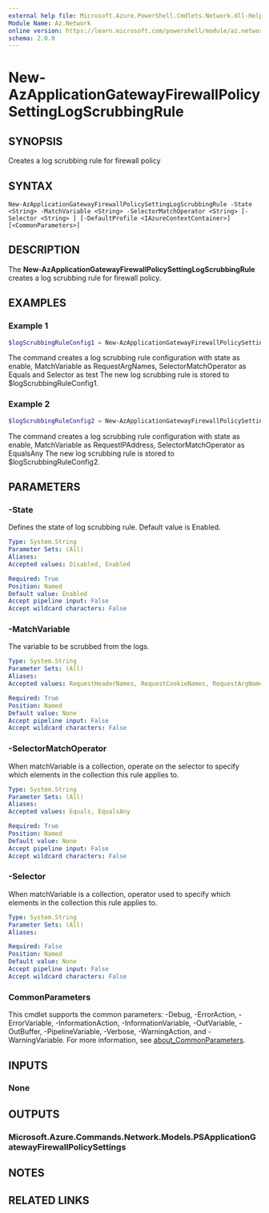 ```yaml
---
external help file: Microsoft.Azure.PowerShell.Cmdlets.Network.dll-Help.xml
Module Name: Az.Network
online version: https://learn.microsoft.com/powershell/module/az.network/new-azapplicationgatewayfirewallpolicysettinglogscrubbingrule
schema: 2.0.0
---
```


# New-AzApplicationGatewayFirewallPolicySettingLogScrubbingRule

## SYNOPSIS
Creates a log scrubbing rule for firewall policy

## SYNTAX

```
New-AzApplicationGatewayFirewallPolicySettingLogScrubbingRule -State <String> -MatchVariable <String> -SelectorMatchOperator <String> [-Selector <String> ] [-DefaultProfile <IAzureContextContainer>] [<CommonParameters>]
```

## DESCRIPTION
The **New-AzApplicationGatewayFirewallPolicySettingLogScrubbingRule** creates a log scrubbing rule for firewall policy.

## EXAMPLES

### Example 1
```powershell
$logScrubbingRuleConfig1 = New-AzApplicationGatewayFirewallPolicySettingLogScrubbingRule -State Enabled -MatchVariable RequestArgNames -SelectorMatchOperator Equals -Selector test
```

The command creates a log scrubbing rule configuration with state as enable, MatchVariable as RequestArgNames, SelectorMatchOperator as Equals and Selector as test
The new log scrubbing rule is stored to $logScrubbingRuleConfig1.

### Example 2
```powershell
$logScrubbingRuleConfig2 = New-AzApplicationGatewayFirewallPolicySettingLogScrubbingRule -State Enabled -MatchVariable RequestIPAddress -SelectorMatchOperator EqualsAny 
```

The command creates a log scrubbing rule configuration with state as enable, MatchVariable as RequestIPAddress, SelectorMatchOperator as EqualsAny
The new log scrubbing rule is stored to $logScrubbingRuleConfig2.

## PARAMETERS

### -State
Defines the state of log scrubbing rule. Default value is Enabled.

```yaml
Type: System.String
Parameter Sets: (All)
Aliases:
Accepted values: Disabled, Enabled

Required: True
Position: Named
Default value: Enabled
Accept pipeline input: False
Accept wildcard characters: False
```

### -MatchVariable
The variable to be scrubbed from the logs.

```yaml
Type: System.String
Parameter Sets: (All)
Aliases:
Accepted values: RequestHeaderNames, RequestCookieNames, RequestArgNames, RequestPostArgNames, RequestJSONArgNames, RequestIPAddress

Required: True
Position: Named
Default value: None
Accept pipeline input: False
Accept wildcard characters: False
```

### -SelectorMatchOperator
When matchVariable is a collection, operate on the selector to specify which elements in the collection this rule applies to.

```yaml
Type: System.String
Parameter Sets: (All)
Aliases:
Accepted values: Equals, EqualsAny

Required: True
Position: Named
Default value: None
Accept pipeline input: False
Accept wildcard characters: False
```

### -Selector
When matchVariable is a collection, operator used to specify which elements in the collection this rule applies to.

```yaml
Type: System.String
Parameter Sets: (All)
Aliases:

Required: False
Position: Named
Default value: None
Accept pipeline input: False
Accept wildcard characters: False
```

### CommonParameters
This cmdlet supports the common parameters: -Debug, -ErrorAction, -ErrorVariable, -InformationAction, -InformationVariable, -OutVariable, -OutBuffer, -PipelineVariable, -Verbose, -WarningAction, and -WarningVariable. For more information, see [about_CommonParameters](http://go.microsoft.com/fwlink/?LinkID=113216).

## INPUTS

### None

## OUTPUTS

### Microsoft.Azure.Commands.Network.Models.PSApplicationGatewayFirewallPolicySettings

## NOTES

## RELATED LINKS
